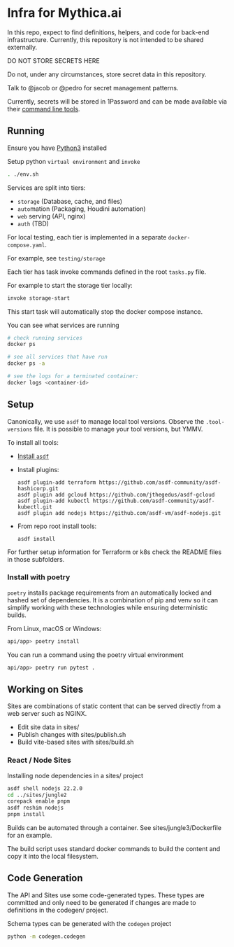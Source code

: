 # Infra for Mythica.ai

In this repo, expect to find definitions, helpers, and code for back-end
infrastructure. Currently, this repository is not intended to be shared externally.

DO NOT STORE SECRETS HERE

Do not, under any circumstances, store secret data in this repository.

Talk to @jacob or @pedro for secret management patterns.

Currently, secrets will be stored in 1Password and can be made available
via their [command line tools](https://developer.1password.com/docs/cli/get-started/#install).

## Running

Ensure you have [Python3](https://python.org) installed 

Setup python `virtual environment` and `invoke`

```bash
. ./env.sh
```

Services are split into tiers:

* `storage` (Database, cache, and files)
* `auto`mation (Packaging, Houdini automation)
* `web` serving (API, nginx)
* `auth` (TBD)

For local testing, each tier is implemented in a separate `docker-compose.yaml`.

For example, see `testing/storage`

Each tier has task invoke commands defined in the root `tasks.py` file.

For example to start the storage tier locally:

```bash
invoke storage-start
```

This start task will automatically stop the docker compose instance.

You can see what services are running

```bash
# check running services
docker ps

# see all services that have run
docker ps -a

# see the logs for a terminated container:
docker logs <container-id>
```

## Setup

Canonically, we use `asdf` to manage local tool versions. Observe the
`.tool-versions` file. It is possible to manage your tool versions, but YMMV.

To install all tools:

- [Install `asdf`](https://asdf-vm.com/guide/getting-started.html)

- Install plugins:

  ``` shell
  asdf plugin-add terraform https://github.com/asdf-community/asdf-hashicorp.git
  asdf plugin add gcloud https://github.com/jthegedus/asdf-gcloud
  asdf plugin-add kubectl https://github.com/asdf-community/asdf-kubectl.git
  asdf plugin add nodejs https://github.com/asdf-vm/asdf-nodejs.git
  ```

- From repo root install tools:

  ``` shell
  asdf install
  ```

For further setup information for Terraform or k8s check the README
files in those subfolders.

### Install with poetry

`poetry` installs package requirements from an automatically locked
and hashed set of dependencies. It is a combination of pip and venv so it can
simplify working with these technologies while ensuring deterministic builds.

From Linux, macOS or Windows:

```bash
api/app> poetry install
```

You can run a command using the poetry virtual environment

```bash
api/app> poetry run pytest .
```

## Working on Sites

Sites are combinations of static content that can be served directly from a web server such
as NGINX.

* Edit site data in sites/<sitename>
* Publish changes with sites/publish.sh <sitename>
* Build vite-based sites with sites/build.sh <sitename>


### React / Node Sites

Installing node dependencies in a sites/ project

```bash
asdf shell nodejs 22.2.0
cd ../sites/jungle2
corepack enable pnpm
asdf reshim nodejs
pnpm install
```

Builds can be automated through a container. See sites/jungle3/Dockerfile for an example.

The build script uses standard docker commands to build the content and copy it into the local
filesystem.

## Code Generation

The API and Sites use some code-generated types. These types are committed and only need to be generated
if changes are made to definitions in the codegen/ project.

Schema types can be generated with the `codegen` project

```bash
python -m codegen.codegen
```


